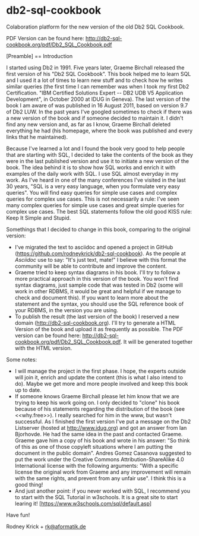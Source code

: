 # db2-sql-cookbook
Colaboration platform for the new version of the old Db2 SQL Cookbook.

PDF Version can be found here: http://db2-sql-cookbook.org/pdf/Db2_SQL_Cookbook.pdf

[Preamble]
== Introduction

I started using Db2 in 1991. Five years later,  Graeme Birchall released the first version of his "Db2 SQL Cookbook". This book helped me to learn SQL and I used it a lot of times to learn new stuff and to check how he writes similar queries (the first time I can remember was when I took my first Db2 Certification. "IBM Certified Solutions Expert -- DB2 UDB V5 Application Development", in October 2000 at IDUG in Geneva). The last version of the book I am aware of was published in 16 August 2011, based on version 9.7 of Db2 LUW. In the past years I've googled sometimes to check if there was a new version of the book and if someone decided to maintain it. I didn't find any new version and, as far as I know, Graeme Birchall deleted everything he had (his homepage, where the book was published and every links that he maintained). 

Because I've learned a lot and I found the book very good to help people that are starting with SQL, I decided to take the contents of the book as they were in the last published version and use it to initiate a new version of the book. The idea behind it is to show how SQL works and enrich it with examples of the daily work with SQL. I use SQL almost everyday in my work. As I've heard in one of the many conferences I've visited in the last 30 years, "SQL is a very easy language, when you formulate very easy queries". You will find easy queries for simple use cases and complex queries for complex use cases. This is not necessarily a rule: I've seen many complex queries for simple use cases and great simple queries for complex use cases. The best SQL statements follow the old good KISS rule: Keep It Simple and Stupid.

Somethings that I decided to change in this book, comparing to the original version:

* I've migrated the text to asciidoc and opened a project in GitHub (https://github.com/rodneykrick/db2-sql-cookbook). As the people at *_Asciidoc_* use to say: "It's just text, mate!" I believe with this format the community will be able to contribute and improve the content.  
* Graeme tried to keep syntax diagrams in his book. I'll try to follow a more practical approach in this version of the book. You won't find syntax diagrams, just sample code that was tested in Db2 (some will work in other RDBMS, it would be great and helpful if we manage to check and document this). If you want to learn more about the statement and the syntax, you should use the SQL reference book of your RDBMS, in the version you are using. 
* To publish the result (the last version of the book) I reserved a new domain (http://db2-sql-cookbook.org). I'll try to generate a HTML Version of the book and upload it as frequently as possible. The PDF version can be found here: http://db2-sql-cookbook.org/pdf/Db2_SQL_Cookbook.pdf. It will be generated together with the HTML version.

Some notes: 

* I will manage the project in the first phase. I hope, the experts outside will join it, enrich and update the content (this is what I also intend to do). Maybe we get more and more people involved and keep this book up to date. 
* If someone knows Graeme Birchall please let him know that we are trying to keep his work going on. I only decided to "clone" his book because of his statements regarding the distribution of the book (see <<why.free>>). I really searched for him in the www, but wasn't successful. As I finished the first version I've put a message on the Db2 Listserver (hosted at http://www.idug.org) and got an answer from Ian Bjorhovde. He had the same idea in the past and contacted Graeme. Graeme gave him a copy of his book and wrote in his answer: "So think of this as one of those copyleft situations where I am putting the document in the public domain". Andres Gomez Casanova suggested to put the work under the Creative Commons Attribution-ShareAlike 4.0 International license with the following arguments: "With a specific license the original work from Graeme and any improvement will remain with the same rights, and prevent from any unfair use". I think this is a good thing!   
* And just another point: if you never worked with SQL, I recommend you to start with the SQL Tutorial in w3schools. It is a great site to start learing it! [https://www.w3schools.com/sql/default.asp]

Have fun! 

Rodney Krick + 
rk@aformatik.de
